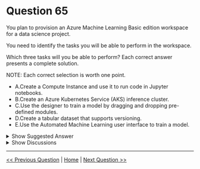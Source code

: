 # Question 65

You plan to provision an Azure Machine Learning Basic edition workspace for a data science project.

You need to identify the tasks you will be able to perform in the workspace.

Which three tasks will you be able to perform? Each correct answer presents a complete solution.

NOTE: Each correct selection is worth one point.

- A.Create a Compute Instance and use it to run code in Jupyter notebooks.
- B.Create an Azure Kubernetes Service (AKS) inference cluster.
- C.Use the designer to train a model by dragging and dropping pre-defined modules.
- D.Create a tabular dataset that supports versioning.
- E.Use the Automated Machine Learning user interface to train a model.

<details>
  <summary>Show Suggested Answer</summary>

<strong>ACE</strong><br>

</details>

<details>
  <summary>Show Discussions</summary>

<blockquote><p><strong>brendal89</strong> <code>(Thu 14 Oct 2021 11:07)</code> - <em>Upvotes: 18</em></p><p>I can confirm that I had this question  on the exam in april 2021</p></blockquote>
<blockquote><p><strong>chaudha4</strong> <code>(Fri 29 Oct 2021 21:09)</code> - <em>Upvotes: 4</em></p><p>Thanks. That makes me a bit nervous. I was ignoring outdated questions like this. There are many more question on Studio(classic) that I have ignore hoping that similar question will get asked for designer instead.</p></blockquote>
<blockquote><p><strong>NullVoider_0</strong> <code>(Wed 12 Jun 2024 10:23)</code> - <em>Upvotes: 12</em></p><p>As of December 2023, you can use 
A) Create a Compute Instance and use it to run code in Jupyter notebooks.
C) Use the designer to train a model by dragging and dropping pre-defined modules.
E) Use the Automated Machine Learning user interface to train a model.

Currently, Create AKS deployment clusters, and Create versioned tabular datasets are not supported in Azure ML studio. If you want to access these services then you will have to go to AKS (Azure Kubernetes Service) for AKS-related stuff.</p></blockquote>

<blockquote><p><strong>sar77</strong> <code>(Fri 25 Jul 2025 21:47)</code> - <em>Upvotes: 1</em></p><p>Correct Answers:

A. Create a Compute Instance and use it to run code in Jupyter notebooks.

B. Create an Azure Kubernetes Service (AKS) inference cluster.

D. Create a tabular dataset that supports versioning.</p></blockquote>

<blockquote><p><strong>f82411e</strong> <code>(Thu 15 May 2025 01:26)</code> - <em>Upvotes: 1</em></p><p>ADE es mas facil automl que el diseñador</p></blockquote>
<blockquote><p><strong>Sam2213</strong> <code>(Fri 14 Mar 2025 06:07)</code> - <em>Upvotes: 1</em></p><p>Can Anyone please confirm correct ans based on latest update ?</p></blockquote>
<blockquote><p><strong>Edriv</strong> <code>(Sat 15 Jul 2023 14:54)</code> - <em>Upvotes: 2</em></p><p>I am Agree</p></blockquote>
<blockquote><p><strong>phydev</strong> <code>(Sat 20 Jan 2024 09:08)</code> - <em>Upvotes: 9</em></p><p>Hi, Agree!</p></blockquote>
<blockquote><p><strong>ning</strong> <code>(Fri 11 Nov 2022 12:48)</code> - <em>Upvotes: 5</em></p><p>No idea, just set up an Azure Machine Learning Studio, all are available, also, I have never seem anything version selection there</p></blockquote>
<blockquote><p><strong>Saurabhjain507</strong> <code>(Sun 27 Nov 2022 07:02)</code> - <em>Upvotes: 1</em></p><p>Yes, this comment is correct. There is also data versioning available when you create datasets.</p></blockquote>
<blockquote><p><strong>azayra</strong> <code>(Thu 28 Apr 2022 18:56)</code> - <em>Upvotes: 1</em></p><p>all are correct
because now its just basic</p></blockquote>
<blockquote><p><strong>ljljljlj</strong> <code>(Tue 11 Jan 2022 14:49)</code> - <em>Upvotes: 5</em></p><p>On exam 2021/7/10</p></blockquote>
<blockquote><p><strong>chaudha4</strong> <code>(Wed 20 Oct 2021 21:56)</code> - <em>Upvotes: 10</em></p><p>This seems like an outdated question (as of April 2021). There is no mention of any basic or enterprise options. There is only one and based on what I see, you can do everything listed in the question.</p></blockquote>
<blockquote><p><strong>ACSC</strong> <code>(Thu 23 Sep 2021 17:33)</code> - <em>Upvotes: 8</em></p><p>Beginning December 21st, all Enterprise Edition workspaces will be automatically set to Basic Edition, which has the same capabilities. No downtime will occur during this process. On January 1, 2021, Enterprise Edition will be formally retired.
https://docs.microsoft.com/en-us/azure/machine-learning/concept-workspace#what-happened-to-enterprise-edition</p></blockquote>
<blockquote><p><strong>vippi66</strong> <code>(Fri 13 Aug 2021 00:22)</code> - <em>Upvotes: 2</em></p><p>I don&#x27;t think they have a premium offering now.</p></blockquote>

</details>

---

[<< Previous Question](question_64.md) | [Home](../index.md) | [Next Question >>](question_66.md)
